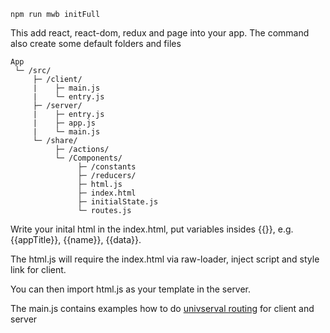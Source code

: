 ```shell
npm run mwb initFull
```

This add react, react-dom, redux and page into your app. The command also create some default folders and files

```
App  
 └─ /src/ 
     ├─ /client/
     |    ├─ main.js
     |    └─ entry.js
     ├─ /server/
     |    ├─ entry.js
     |    ├─ app.js 
     |    └─ main.js
     └─ /share/
          ├─ /actions/
          └─ /Components/
               ├─ /constants
               ├─ /reducers/
               ├─ html.js
               ├─ index.html
               ├─ initialState.js
               └─ routes.js

```

Write your inital html in the index.html, put variables insides {{}}, e.g. {{appTitle}}, {{name}}, {{data}}.

The html.js will require the index.html via raw-loader, inject script and style link for client.

You can then import html.js as your template in the server.

The main.js contains examples how to do [univserval routing](./universal_routes) for client and server
